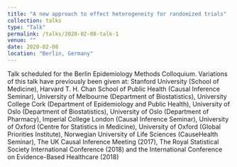 ```yaml
---
title: "A new approach to effect heterogeneity for randomized trials"
collection: talks
type: "Talk"
permalink: /talks/2020-02-08-talk-1
venue: ""
date: 2020-02-08
location: "Berlin, Germany"
---
```

Talk scheduled for the Berlin Epidemiology Methods Colloquium. Variations of this talk have previously been given at: Stanford University (School of Medicine), Harvard T. H. Chan School of Public Health (Causal Inference Seminar), University of Melbourne (Department of Biostatistics), University College Cork (Department of Epidemiology and Public Health), University of Oslo (Department of Biostatistics), University of Oslo (Department of Pharmacy), Imperial College London (Causal Inference Seminar), University of Oxford (Centre for Statistics in Medicine), University of Oxford (Global Priorities Institute), Norwegian University of Life Sciences (CauseHealth Seminar), The UK Causal Inference Meeting (2017), The Royal Statistical Society International Conference (2018) and the International Conference on Evidence-Based Healthcare (2018) 


